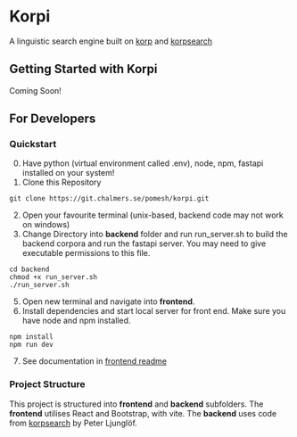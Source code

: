 # Korpi
A linguistic search engine built on [korp](https://spraakbanken.gu.se/korp/) and [korpsearch](https://github.com/heatherleaf/korpsearch)

## Getting Started with Korpi
Coming Soon!

## For Developers
### Quickstart
0. Have python (virtual environment called .env), node, npm, fastapi installed on your system!
1. Clone this Repository
```
git clone https://git.chalmers.se/pomesh/korpi.git 
```
2. Open your favourite terminal (unix-based, backend code may not work on windows)
3. Change Directory into **backend** folder and run run_server.sh to build the backend corpora and run the fastapi server.
You may need to give executable permissions to this file.
```
cd backend
chmod +x run_server.sh
./run_server.sh
```
5. Open new terminal and navigate into **frontend**.
6. Install dependencies and start local server for front end. Make sure you have node and npm installed.
```
npm install
npm run dev
```
7. See documentation in [frontend readme](/frontend/README.md)

### Project Structure
This project is structured into **frontend** and **backend** subfolders.
The **frontend** utilises React and Bootstrap, with vite.
The **backend** uses code from [korpsearch](https://github.com/heatherleaf/korpsearch) by Peter Ljunglöf.
